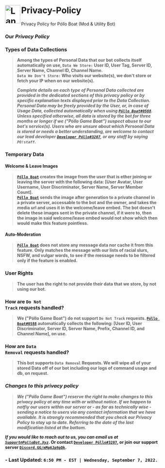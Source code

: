 # <div><a href="../"><img src="https://pollobot.xyz/Rebrand-PGB.webp" alt="Landing Area" width="50" height="60" align="left" padding="" style="padding-bottom: 10px"/></a>Privacy-Policy</div>
Privacy Policy for Póllo Boat (Mod & Utility Bot)

### <strong>Our <i>Privacy Policy</i></strong>

### <b>Types of Data Collections</b>

<blockquote>
<p><b>Among the types of Personal Data that our bot collects itself automatically on use, <code>Data We Store:</code> User ID, User Tag, Server ID, Server Name, Channel ID, Channel Name.<br><code>Data We Don't Store:</code> Who visits our website(s), we don't store or fetch your IP when on our website(s).<b></p>

<p><strong><b><i>Complete details on each type of Personal Data collected are provided in the dedicated sections of this privacy policy or by specific explanation texts displayed prior to the Data Collection.
Personal Data may be freely provided by the User, or, in case of Usage Data, collected automatically when using <a href="https://discord.com/users/839397125846073394"><code>Póllo Boat#0588</code></a>.  
Unless specified otherwise, all data is stored by the bot for three months or longer if we ("Póllo Game Boat") suspect abuse to our bot's service(s).  Users who are unsure about which Personal Data is stored or needs a better understanding, are welcome to contact our lead developer <a href="https://discord.com/users/786297097308864593"><code>Developer Póllo#3207</code></a>, or any staff by saying <code>PO!staff</code>.</i></b></strong></p>
</blockquote>
  
### <b>Temporary Data<b>
  
#### <b>Welcome & Leave Images</b><br>
  
<blockquote>
<p><b><a href="https://discord.com/users/839397125846073394"><code>Póllo Boat</code></a> creates the image from the user that is ether joining or leaving the server with the following data: [User Avatar, User Username, User Discriminator, Server Name, Server Member Count].  </b><br><a href="https://discord.com/users/839397125846073394"><code>Póllo Boat</code></a> sends the image after generation to a private channel in a private server, accessable to the bot and the owner, and takes the media url and uses it in the welcome/leave embed.  The bot doesn't delete these images sent in the private channel, if it were to, then the image in said welcome/leave embed would not show which then would make this feature pointless.</p>
</blockquote>

#### <b>Auto-Moderation</b><br>

<blockquote>
<p><b><a href="https://discord.com/users/839397125846073394"><code>Póllo Boat</code></a> does not store any message data nor cache it from this feature.  Only matches the message with our lists of racial slurs, NSFW, and vulgar words, to see if the message needs to be filtered only if the feature is enabled.</b></p>
</blockquote>

### <b>User Rights</b></h4>

<blockquote>
  <p><strong><b>The user has the right to not provide their data that we store, by not using our bot.</strong></b></p>
</blockquote>

### <b>How are <code>Do Not Track</code> requests handled?</b></h4>

<blockquote>
  <p><strong><b>We ("Póllo Game Boat") do not support <code>Do Not Track</code> requests.  <a href="https://discord.com/users/839397125846073394"><code>Póllo Boat#0588</code></a> automatically collects the following: [User ID, User Discriminator, Server ID, Server Name, Prefix, Channel ID, and Channel Name], on use.</strong></b></p>
</blockquote>

### <b>How are <code>Data Removal</code> requests handled?</b></h4>

<blockquote>
  <p><strong><b>This bot supports <code>Data Removal</code> Requests.
We will wipe all of your stored Data off of our bot including our logs of command usage and db, on request.</strong></b></p>
</blockquote>

### <b><i>Changes to this privacy policy</i></b>

<blockquote>
<p><strong><b><i>We ("Póllo Game Boat") reserve the right to make changes to this privacy policy at any time with or without notice.  If we happen to notfiy our users within our server or - as far as technically wise - sending a notice to users via any contact information that we have available. 
It is strongly recommended that you check our Privacy Policy to stay up to date.  Referring to the date of the last modification listed at the bottom.</i></strong></b></p>
</blockquote>


<p><strong><b><i>If you would like to reach out to us, you can email us at <a href="mailto:Support@PolloBot.Xyz"><code>Support@PolloBot.Xyz</code></a></i>.  Or contact <a href="https://discord.com/users/786297097308864593"><code>Developer Póllo#3207</code></a>, or join our support server <a href="https://discord.gg/mMp6Jp9pDk"><code>Discord.GG/mMp6Jp9pDk</code></a>.</strong></b></p>

### - Last Updated: <code>6:50 PM - EST | Wednesday, September 7, 2022.  </code>
